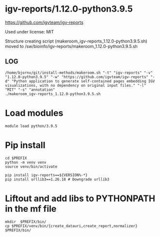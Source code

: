 igv-reports/1.12.0-python3.9.5
========================

<https://github.com/igvteam/igv-reports>

Used under license:
MIT


Structure creating script (makeroom_igv-reports_1.12.0-python3.9.5.sh) moved to /sw/bioinfo/igv-reports/makeroom_1.12.0-python3.9.5.sh

LOG
---

    /home/bjornv/git/install-methods/makeroom.sh "-t" "igv-reports" "-v" "1.12.0-python3.9.5" "-w" "https://github.com/igvteam/igv-reports" "-d" "Python application to generate self-contained pages embedding IGV visualizations, with no dependency on original input files." "-l" "MIT" "-s" "annotation"
    ./makeroom_igv-reports_1.12.0-python3.9.5.sh

# Load modules
    module load python/3.9.5

# Pip install
    cd $PREFIX
    python -m venv venv
    source venv/bin/activate

    pip install igv-reports==${VERSION%-*}
    pip install urllib3==1.26.18 # Downgrade urllib3

# Liftout and add libs to PYTHONPATH in the mf file
    mkdir  $PREFIX/bin/
    cp $PREFIX/venv/bin/{create_datauri,create_report,normalizer} $PREFIX/bin/

